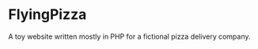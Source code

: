 FlyingPizza
===========

A toy website written mostly in PHP for a fictional pizza delivery company.
